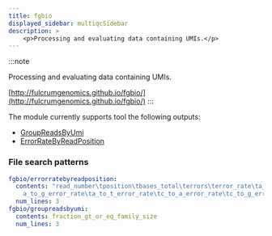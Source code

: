 ```yaml
---
title: fgbio
displayed_sidebar: multiqcSidebar
description: >
    <p>Processing and evaluating data containing UMIs.</p>
---
```


<!--
~~~~~ DO NOT EDIT ~~~~~
This file is autogenerated from the MultiQC module python docstring.
Do not edit the markdown, it will be overwritten.

File path for the source of this content: multiqc/modules/fgbio/fgbio.py
~~~~~~~~~~~~~~~~~~~~~~~
-->

:::note
<p>Processing and evaluating data containing UMIs.</p>

[http://fulcrumgenomics.github.io/fgbio/](http://fulcrumgenomics.github.io/fgbio/)
:::

The module currently supports tool the following outputs:

- [GroupReadsByUmi](http://fulcrumgenomics.github.io/fgbio/tools/latest/GroupReadsByUmi.html)
- [ErrorRateByReadPosition](http://fulcrumgenomics.github.io/fgbio/tools/latest/ErrorRateByReadPosition.html)

### File search patterns

```yaml
fgbio/errorratebyreadposition:
  contents: "read_number\tposition\tbases_total\terrors\terror_rate\ta_to_c_error_rate\t\
    a_to_g_error_rate\ta_to_t_error_rate\tc_to_a_error_rate\tc_to_g_error_rate\tc_to_t_error_rate"
  num_lines: 3
fgbio/groupreadsbyumi:
  contents: fraction_gt_or_eq_family_size
  num_lines: 3
```
    